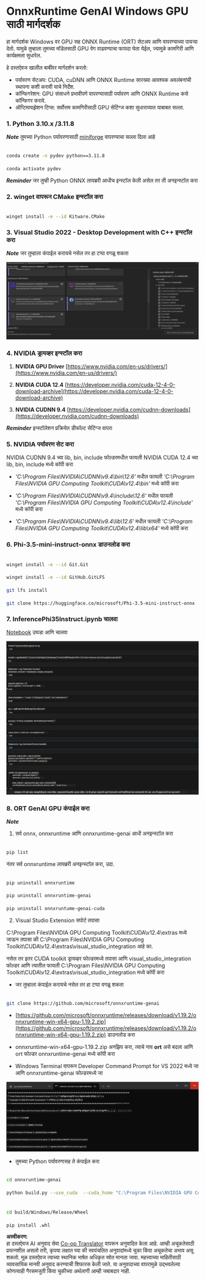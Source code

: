 <!--
CO_OP_TRANSLATOR_METADATA:
{
  "original_hash": "b066fc29c1b2129df84e027cb75119ce",
  "translation_date": "2025-07-17T02:41:34+00:00",
  "source_file": "md/02.Application/01.TextAndChat/Phi3/ORTWindowGPUGuideline.md",
  "language_code": "mr"
}
-->
# **OnnxRuntime GenAI Windows GPU साठी मार्गदर्शक**

हा मार्गदर्शक Windows वर GPU सह ONNX Runtime (ORT) सेटअप आणि वापरण्याच्या पायऱ्या देतो. यामुळे तुम्हाला तुमच्या मॉडेलसाठी GPU वेग वाढवण्याचा फायदा घेता येईल, ज्यामुळे कामगिरी आणि कार्यक्षमता सुधारेल.

हे दस्तऐवज खालील बाबींवर मार्गदर्शन करतो:

- पर्यावरण सेटअप: CUDA, cuDNN आणि ONNX Runtime सारख्या आवश्यक अवलंबनांची स्थापना कशी करावी याचे निर्देश.
- कॉन्फिगरेशन: GPU संसाधने प्रभावीपणे वापरण्यासाठी पर्यावरण आणि ONNX Runtime कसे कॉन्फिगर करावे.
- ऑप्टिमायझेशन टिप्स: सर्वोत्तम कामगिरीसाठी GPU सेटिंग्ज कशा सुधाराव्यात याबाबत सल्ला.

### **1. Python 3.10.x /3.11.8**

   ***Note*** तुमच्या Python पर्यावरणासाठी [miniforge](https://github.com/conda-forge/miniforge/releases/latest/download/Miniforge3-Windows-x86_64.exe) वापरण्याचा सल्ला दिला आहे

   ```bash

   conda create -n pydev python==3.11.8

   conda activate pydev

   ```

   ***Reminder*** जर तुम्ही Python ONNX लायब्ररी आधीच इन्स्टॉल केली असेल तर ती अनइन्स्टॉल करा

### **2. winget वापरून CMake इन्स्टॉल करा**

   ```bash

   winget install -e --id Kitware.CMake

   ```

### **3. Visual Studio 2022 - Desktop Development with C++ इन्स्टॉल करा**

   ***Note*** जर तुम्हाला कंपाईल करायचे नसेल तर हा टप्पा वगळू शकता

![CPP](../../../../../../translated_images/01.42f52a2b2aedff029e1c9beb13d2b09fcdab284ffd5fa8f3d7ac3cef5f347ad2.mr.png)

### **4. NVIDIA ड्रायव्हर इन्स्टॉल करा**

1. **NVIDIA GPU Driver**  [https://www.nvidia.com/en-us/drivers/](https://www.nvidia.com/en-us/drivers/)

2. **NVIDIA CUDA 12.4** [https://developer.nvidia.com/cuda-12-4-0-download-archive](https://developer.nvidia.com/cuda-12-4-0-download-archive)

3. **NVIDIA CUDNN 9.4**  [https://developer.nvidia.com/cudnn-downloads](https://developer.nvidia.com/cudnn-downloads)

***Reminder*** इन्स्टॉलेशन प्रक्रियेत डीफॉल्ट सेटिंग्ज वापरा

### **5. NVIDIA पर्यावरण सेट करा**

NVIDIA CUDNN 9.4 च्या lib, bin, include फोल्डरमधील फायली NVIDIA CUDA 12.4 च्या lib, bin, include मध्ये कॉपी करा

- *'C:\Program Files\NVIDIA\CUDNN\v9.4\bin\12.6'* मधील फायली *'C:\Program Files\NVIDIA GPU Computing Toolkit\CUDA\v12.4\bin'* मध्ये कॉपी करा

- *'C:\Program Files\NVIDIA\CUDNN\v9.4\include\12.6'* मधील फायली *'C:\Program Files\NVIDIA GPU Computing Toolkit\CUDA\v12.4\include'* मध्ये कॉपी करा

- *'C:\Program Files\NVIDIA\CUDNN\v9.4\lib\12.6'* मधील फायली *'C:\Program Files\NVIDIA GPU Computing Toolkit\CUDA\v12.4\lib\x64'* मध्ये कॉपी करा

### **6. Phi-3.5-mini-instruct-onnx डाउनलोड करा**

   ```bash

   winget install -e --id Git.Git

   winget install -e --id GitHub.GitLFS

   git lfs install

   git clone https://huggingface.co/microsoft/Phi-3.5-mini-instruct-onnx

   ```

### **7. InferencePhi35Instruct.ipynb चालवा**

   [Notebook](../../../../../../code/09.UpdateSamples/Aug/ortgpu-phi35-instruct.ipynb) उघडा आणि चालवा

![RESULT](../../../../../../translated_images/02.b9b06996cf7255d5e5ee19a703c4352f4a96dd7a1068b2af227eda1f3104bfa0.mr.png)

### **8. ORT GenAI GPU कंपाईल करा**

   ***Note*** 
   
   1. सर्व onnx, onnxruntime आणि onnxruntime-genai आधी अनइन्स्टॉल करा

   ```bash

   pip list 
   
   ```

   नंतर सर्व onnxruntime लायब्ररी अनइन्स्टॉल करा, उदा. 

   ```bash

   pip uninstall onnxruntime

   pip uninstall onnxruntime-genai

   pip uninstall onnxruntume-genai-cuda
   
   ```

   2. Visual Studio Extension सपोर्ट तपासा

   C:\Program Files\NVIDIA GPU Computing Toolkit\CUDA\v12.4\extras मध्ये जाऊन तपासा की C:\Program Files\NVIDIA GPU Computing Toolkit\CUDA\v12.4\extras\visual_studio_integration आहे का. 

   नसेल तर इतर CUDA toolkit ड्रायव्हर फोल्डरमध्ये तपासा आणि visual_studio_integration फोल्डर आणि त्यातील फायली C:\Program Files\NVIDIA GPU Computing Toolkit\CUDA\v12.4\extras\visual_studio_integration मध्ये कॉपी करा

   - जर तुम्हाला कंपाईल करायचे नसेल तर हा टप्पा वगळू शकता

   ```bash

   git clone https://github.com/microsoft/onnxruntime-genai

   ```

   - [https://github.com/microsoft/onnxruntime/releases/download/v1.19.2/onnxruntime-win-x64-gpu-1.19.2.zip](https://github.com/microsoft/onnxruntime/releases/download/v1.19.2/onnxruntime-win-x64-gpu-1.19.2.zip) डाउनलोड करा

   - onnxruntime-win-x64-gpu-1.19.2.zip अनझिप करा, त्याचे नाव **ort** असे बदला आणि ort फोल्डर onnxruntime-genai मध्ये कॉपी करा

   - Windows Terminal वापरून Developer Command Prompt for VS 2022 मध्ये जा आणि onnxruntime-genai फोल्डरमध्ये जा

![RESULT](../../../../../../translated_images/03.b83ce473d5ff9b9b94670a1b26fdb66a05320d534cbee2762f64e52fd12ef9c9.mr.png)

   - तुमच्या Python पर्यावरणासह ते कंपाईल करा

   ```bash

   cd onnxruntime-genai

   python build.py --use_cuda  --cuda_home "C:\Program Files\NVIDIA GPU Computing Toolkit\CUDA\v12.4" --config Release
 

   cd build/Windows/Release/Wheel

   pip install .whl

   ```

**अस्वीकरण**:  
हा दस्तऐवज AI अनुवाद सेवा [Co-op Translator](https://github.com/Azure/co-op-translator) वापरून अनुवादित केला आहे. आम्ही अचूकतेसाठी प्रयत्नशील असलो तरी, कृपया लक्षात घ्या की स्वयंचलित अनुवादांमध्ये चुका किंवा अचूकतेचा अभाव असू शकतो. मूळ दस्तऐवज त्याच्या स्थानिक भाषेत अधिकृत स्रोत मानला जावा. महत्त्वाच्या माहितीसाठी व्यावसायिक मानवी अनुवाद करण्याची शिफारस केली जाते. या अनुवादाच्या वापरामुळे उद्भवलेल्या कोणत्याही गैरसमजुती किंवा चुकीच्या अर्थलागी आम्ही जबाबदार नाही.